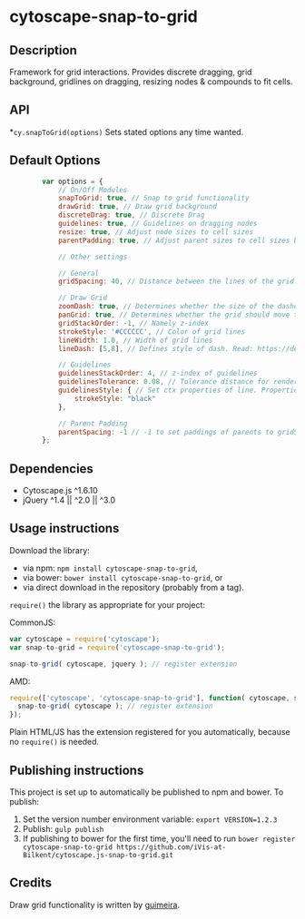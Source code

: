 cytoscape-snap-to-grid
================================================================================


## Description

Framework for grid interactions. Provides discrete dragging, grid background, gridlines on dragging, resizing nodes 
& compounds to fit cells.


## API

 *`cy.snapToGrid(options)` Sets stated options any time wanted.
 
## Default Options
```js
        var options = {
            // On/Off Modules
            snapToGrid: true, // Snap to grid functionality
            drawGrid: true, // Draw grid background
            discreteDrag: true, // Discrete Drag
            guidelines: true, // Guidelines on dragging nodes
            resize: true, // Adjust node sizes to cell sizes
            parentPadding: true, // Adjust parent sizes to cell sizes by padding

            // Other settings

            // General
            gridSpacing: 40, // Distance between the lines of the grid.

            // Draw Grid
            zoomDash: true, // Determines whether the size of the dashes should change when the drawing is zoomed in and out if grid is drawn.
            panGrid: true, // Determines whether the grid should move then the user moves the graph if grid is drawn.
            gridStackOrder: -1, // Namely z-index
            strokeStyle: '#CCCCCC', // Color of grid lines
            lineWidth: 1.0, // Width of grid lines
            lineDash: [5,8], // Defines style of dash. Read: https://developer.mozilla.org/en-US/docs/Web/API/CanvasRenderingContext2D/setLineDash

            // Guidelines
            guidelinesStackOrder: 4, // z-index of guidelines
            guidelinesTolerance: 0.08, // Tolerance distance for rendered positions of nodes' interaction.
            guidelinesStyle: { // Set ctx properties of line. Properties are here: http://www.w3schools.com/tags/ref_canvas.asp
                strokeStyle: "black"
            },

            // Parent Padding
            parentSpacing: -1 // -1 to set paddings of parents to gridSpacing
        };
```

## Dependencies

 * Cytoscape.js ^1.6.10
 * jQuery ^1.4 || ^2.0 || ^3.0


## Usage instructions

Download the library:
 * via npm: `npm install cytoscape-snap-to-grid`,
 * via bower: `bower install cytoscape-snap-to-grid`, or
 * via direct download in the repository (probably from a tag).

`require()` the library as appropriate for your project:

CommonJS:
```js
var cytoscape = require('cytoscape');
var snap-to-grid = require('cytoscape-snap-to-grid');

snap-to-grid( cytoscape, jquery ); // register extension
```

AMD:
```js
require(['cytoscape', 'cytoscape-snap-to-grid'], function( cytoscape, snap-to-grid ){
  snap-to-grid( cytoscape ); // register extension
});
```

Plain HTML/JS has the extension registered for you automatically, because no `require()` is needed.


## Publishing instructions

This project is set up to automatically be published to npm and bower.  To publish:

1. Set the version number environment variable: `export VERSION=1.2.3`
1. Publish: `gulp publish`
1. If publishing to bower for the first time, you'll need to run `bower register cytoscape-snap-to-grid https://github.com/iVis-at-Bilkent/cytoscape.js-snap-to-grid.git`


## Credits
Draw grid functionality is written by [guimeira](https://github.com/guimeira).